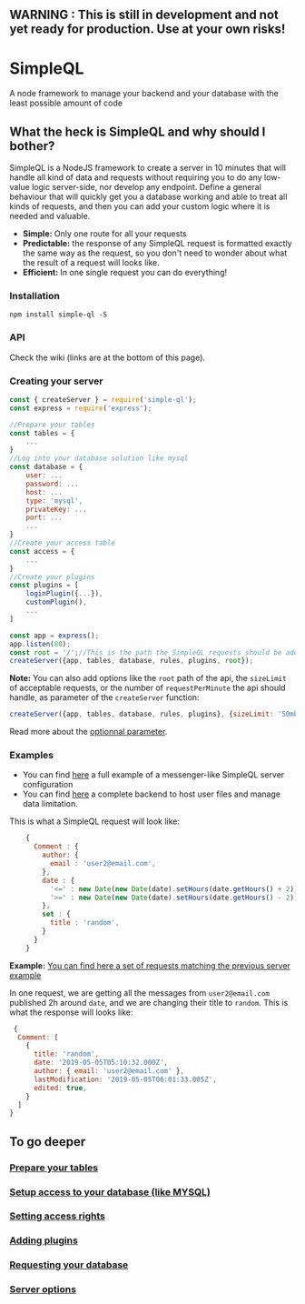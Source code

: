 ## **WARNING :** This is still in development and not yet ready for production. Use at your own risks!

# SimpleQL
A node framework to manage your backend and your database with the least possible amount of code

## What the heck is SimpleQL and why should I bother?

SimpleQL is a NodeJS framework to create a server in 10 minutes that will handle all kind of data and requests without requiring you to do any low-value logic server-side, nor develop any endpoint. Define a general behaviour that will quickly get you a database working and able to treat all kinds of requests, and then you can add your custom logic where it is needed and valuable.

 * **Simple:** Only one route for all your requests
 * **Predictable:** the response of any SimpleQL request is formatted exactly the same way as the request, so you don't need to wonder about what the result of a request will looks like.
 * **Efficient:** In one single request you can do everything!

### Installation

```
npm install simple-ql -S
```

### API

Check the wiki (links are at the bottom of this page).

### Creating your server

```javascript
const { createServer } = require('simple-ql');
const express = require('express');

//Prepare your tables
const tables = {
    ...
}
//Log into your database solution like mysql
const database = {
    user: ...
    password: ...
    host: ...
    type: 'mysql',
    privateKey: ...
    port: ...
    ...
}
//Create your access table
const access = {
    ...
}
//Create your plugins
const plugins = [
    loginPlugin({...}),
    customPlugin(),
    ...
]

const app = express();
app.listen(80);
const root = '/';//This is the path the SimpleQL requests should be addressed to. It will default to '/'.
createServer({app, tables, database, rules, plugins, root});
```

**Note:** You can also add options like the `root` path of the api, the `sizeLimit` of acceptable requests, or the number of `requestPerMinute` the api should handle, as parameter of the `createServer` function:

```javascript
createServer({app, tables, database, rules, plugins}, {sizeLimit: '50mb', requestPerMinute: 100, root: '/'});
```

Read more about the [optionnal parameter](docs/options.md).


### Examples
 * You can find [here](example.js) a full example of a messenger-like SimpleQL server configuration
 * You can find [here](https://gitlab.com/Sharcoux/file-storage) a complete backend to host user files and manage data limitation.

This is what a SimpleQL request will look like:

```javascript
    {
      Comment : {
        author: {
          email : 'user2@email.com',
        },
        date : {
          '<=' : new Date(new Date(date).setHours(date.getHours() + 2)).toISOString(),
          '>=' : new Date(new Date(date).setHours(date.getHours() - 2)).toISOString(),
        },
        set : {
          title : 'random',
        }
      }
    }
```

**Example:** [You can find here a set of requests matching the previous server example](https://github.com/Sharcoux/SimpleQL/blob/master/test.js)

In one request, we are getting all the messages from `user2@email.com` published 2h around `date`, and we are changing their title to `random`. This is what the response will looks like:

```javascript
 {
  Comment: [
    {
      title: 'random',
      date: '2019-05-05T05:10:32.000Z',
      author: { email: 'user2@email.com' },
      lastModification: '2019-05-05T06:01:33.005Z',
      edited: true,
    }
  ]
}
```

## To go deeper

### [Prepare your tables](docs/tables.md)
### [Setup access to your database (like MYSQL)](docs/database.md)
### [Setting access rights](docs/access.md)
### [Adding plugins](docs/plugins.md)
### [Requesting your database](docs/requests.md)
### [Server options](docs/options.md)
